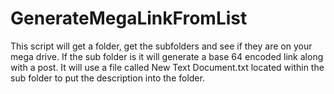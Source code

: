 # GenerateMegaLinkFromList
This script will get a folder, get the subfolders and see if they are on your mega drive. If the sub folder is it will generate a base 64 encoded link along with a post. It will use a file called New Text Document.txt located within the sub folder to put the description into the folder. 
